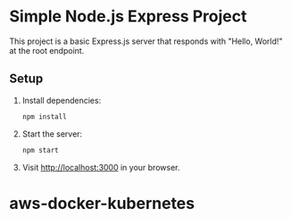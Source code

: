 # Simple Node.js Express Project

This project is a basic Express.js server that responds with "Hello, World!" at the root endpoint.

## Setup

1. Install dependencies:
   ```bash
   npm install
   ```
2. Start the server:
   ```bash
   npm start
   ```
3. Visit [http://localhost:3000](http://localhost:3000) in your browser.
# aws-docker-kubernetes
